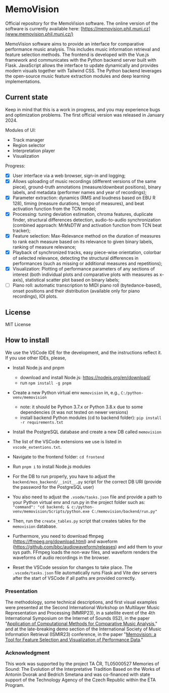 # MemoVision

Official repository for the MemoVision software. The online version of the software is currently available here: [https://memovision.phil.muni.cz](www.memovision.phil.muni.cz/)

MemoVision software aims to provide an interface for comparative performance music analysis. This includes music information retrieval and feature selection methods. The frontend is developed with the Vue.js framework and communicates with the Python backend server built with Flask. JavaScript allows the interface to update dynamically and provides modern visuals together with Tailwind CSS. The Python backend leverages the open-source music feature extraction modules and deep learning implementations.

## Current state

Keep in mind that this is a work in progress, and you may experience bugs and optimization problems. The first official version was released in January 2024.

Modules of UI: 
- Track manager
- Region selector
- Interpretation player
- Visualization

Progress:
- [x] User interface via a web browser, sign-in and logging; 
- [x] Allows uploading of music recordings (different versions of the same piece), ground-truth annotations (measure/downbeat positions), binary labels, and metadata (performer names and year of recordings);
- [x] Parameter extraction: dynamics (RMS and loudness based on EBU R 128), timing (measure durations, tempo of measures), and beat activation function from the TCN model;
- [x] Processing: tuning deviation estimation, chroma features, duplicate finder, structural differences detection, audio-to-audio synchronization (combined approach: MrMsDTW and activation function from TCN beat tracker);
- [x] Feature selection: Max-Relevance method on the duration of measures to rank each measure based on its relevance to given binary labels, ranking of measure relevance;
- [x] Playback of synchronized tracks, easy piece-wise orientation, colorbar of selected relevance, detecting the structural differences in performances (such as missing or additional measures and repetitions);
- [x] Visualization: Plotting of performance parameters of any sections of interest (both individual plots and comparative plots with measures as x-axis), statistical scatter plot based on binary labels;
- [ ] Piano roll: automatic transcription to MIDI piano roll (bytedance-based), onset positions and their distribution (available only for piano recordings), IOI plots.

## License

MIT License

## How to install

We use the VSCode IDE for the development, and the instructions reflect it. If you use other IDEs, please, 

* Install Node.js and pnpm
  * download and install Node.js: https://nodejs.org/en/download/
  * run `npm install -g pnpm`
* Create a new Python virtual env `memovision` in, e.g., `C:/python-venv/memovision`
  * note: it should be Python 3.7.x or Python 3.8.x due to some dependencies (it was not tested on newer versions)
  * install backend Python modules (cd to backend folder): `pip install -r requirements.txt`
* Install the PostgreSQL database and create a new DB called `memovision`
* The list of the VSCode extensions we use is listed in `vscode_extentions.txt`.

* Navigate to the frontend folder: `cd frontend`
* Run `pnpm i` to install Node.js modules
* For the DB to run properly, you have to adjust the `backend/mos_backend/__init__.py` script for the correct DB URI (provide the password for the PostgreSQL user)
* You also need to adjust the `.vsode/tasks.json` file and provide a path to your Python virtual env and run.py in the project folder such as: `"command": "cd backend; & c:/python-venv/memovision/Scripts/python.exe C:/memovision/backend/run.py"`
* Then, run the `create_tables.py` script that creates tables for the `memovision` database.
* Furthermore, you need to download ffmpeg (https://ffmpeg.org/download.html) and waveform (https://github.com/bbc/audiowaveform/releases) and add them to your sys path. FFmpeg loads the non-wav files, and waveform renders the waveforms of audio recordings in the browser.
* Reset the VSCode session for changes to take place. The `.vscode/tasks.json` file automatically runs Flask and Vite dev servers after the start of VSCode if all paths are provided correctly.

### Presentation
The methodology, some technical descriptions, and first visual examples were presented at the Second International Workshop on Multilayer Music Representation and Processing (MMRP23), in a satellite event of the 4th International Symposium on the Internet of Sounds (IS2), in the paper "[Application of Computational Methods for Comparative Music Analysis](https://ieeexplore.ieee.org/document/10335098)," and at the late-breaking demo section of the International Society of Music Information Retrieval (ISMIR23) conference, in the paper "[Memovision: a Tool for Feature Selection and Visualization of Performance Data](https://ismir2023program.ismir.net/lbd_322.html)."
 
### Acknowledgment
This work was supported by the project TA ČR, TL05000527 Memories of Sound: The Evolution of the Interpretative Tradition
Based on the Works of Antonin Dvorak and Bedrich Smetana and was co-financed with state support of the Technology Agency
of the Czech Republic within the ÉTA Program.
